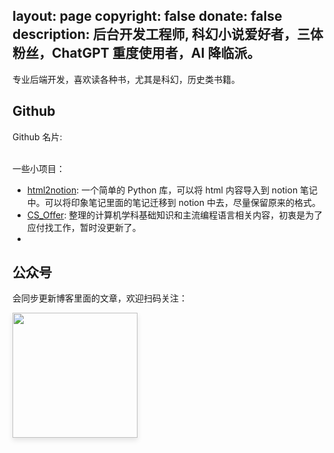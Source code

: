 layout: page
copyright: false
donate: false
description: 后台开发工程师, 科幻小说爱好者，三体粉丝，ChatGPT 重度使用者，AI 降临派。
---

<link rel="stylesheet" type="text/css" href="css/github_card.css">

专业后端开发，喜欢读各种书，尤其是科幻，历史类书籍。

## Github 

Github 名片: 

<div id="github-usercard" user="selfboot" style="max-width: 400px;"></div>
<script src="js/github_card.js"></script>

</br>
一些小项目：

- [html2notion](https://github.com/selfboot/html2notion): 一个简单的 Python 库，可以将 html 内容导入到 notion 笔记中。可以将印象笔记里面的笔记迁移到 notion 中去，尽量保留原来的格式。
- [CS_Offer](https://github.com/selfboot/CS_Offer): 整理的计算机学科基础知识和主流编程语言相关内容，初衷是为了应付找工作，暂时没更新了。
- 
## 公众号

会同步更新博客里面的文章，欢迎扫码关注：

<div class="pure-g">
  <div class="pure-u-1 pure-u-md-1-3" style="width: auto;">
    <img src="https://slefboot-1251736664.cos.ap-beijing.myqcloud.com/20230914_wx_qrcode_2.png" style="height: 200px; margin-right: 10px; box-shadow: 0 4px 8px rgba(0, 0, 0, 0.1);">
  </div>
</div>
